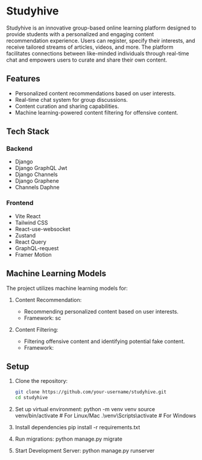 # Studyhive

Studyhive is an innovative group-based online learning platform designed to provide students with a personalized and engaging content recommendation experience. Users can register, specify their interests, and receive tailored streams of articles, videos, and more. The platform facilitates connections between like-minded individuals through real-time chat and empowers users to curate and share their own content.

## Features

- Personalized content recommendations based on user interests.
- Real-time chat system for group discussions.
- Content curation and sharing capabilities.
- Machine learning-powered content filtering for offensive content.

## Tech Stack

### Backend

- Django
- Django GraphQL Jwt
- Django Channels
- Django Graphene
- Channels Daphne

### Frontend

- Vite React
- Tailwind CSS
- React-use-websocket
- Zustand
- React Query
- GraphQL-request
- Framer Motion

## Machine Learning Models

The project utilizes machine learning models for:

1. Content Recommendation:
   - Recommending personalized content based on user interests.
   - Framework: sc

2. Content Filtering:
   - Filtering offensive content and identifying potential fake content.
   - Framework: 

## Setup

1. Clone the repository:

   ```bash
   git clone https://github.com/your-username/studyhive.git
   cd studyhive

2. Set up virtual environment:
    python -m venv venv
    source venv/bin/activate  # For Linux/Mac
    .\venv\Scripts\activate  # For Windows

3. Install dependencies
    pip install -r requirements.txt

4. Run migrations:
    python manage.py migrate

5. Start Development Server:
    python manage.py runserver



    
